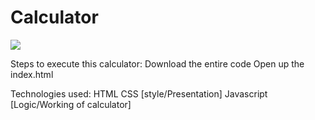 # Calculator

![](Calculator/Screenshot%20(50).png)


Steps to execute this calculator:
Download the entire code
Open up the index.html



Technologies used:
HTML
CSS [style/Presentation]
Javascript [Logic/Working of calculator]
